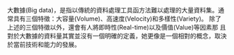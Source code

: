 大數據(Big data)，是指以傳統的資料處理工具函方法難以處理的大量資料集。通常具有三個特徵：大容量(Volume)、高速度(Velocity)和多樣性(Variety)。
除了上述的三個特徵以外，還會有人將即時性(Real-time)以及價值(Value)等因素那
且對於大數據的資料量其實並沒有一個明確的定義，她更像是一個相對的概念，取決於當前技術和能力的發展。